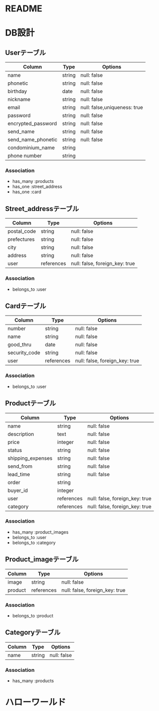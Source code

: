 # README

# DB設計
## Userテーブル
|Column|Type|Options|
|------|----|-------|
|name|string|null: false|
|phonetic|string|null: false|
|birthday|date|null: false|
|nickname|string|null: false|
|email|string|null: false,uniqueness: true|
|password|string|null: false|
|encrypted_password|string|null: false|
|send_name|string|null: false|
|send_name_phonetic|string|null: false|
|condominium_name|string||
|phone number|string||

### Association
- has_many :products
- has_one :street_address
- has_one :card


## Street_addressテーブル
|Column|Type|Options|
|------|----|-------|
|postal_code|string|null: false|
|prefectures|string|null: false|
|city|string|null: false|
|address|string|null: false|
|user|references|null: false, foreign_key: true|

### Association
- belongs_to :user


## Cardテーブル
|Column|Type|Options|
|------|----|-------|
|number|string|null: false|
|name|string|null: false|
|good_thru|date|null: false|
|security_code|string|null: false|
|user|references|null: false, foreign_key: true|

### Association
- belongs_to :user


## Productテーブル
|Column|Type|Options|
|------|----|-------|
|name|string|null: false|
|description|text|null: false|
|price|integer|null: false|
|status|string|null: false|
|shipping_expenses|string|null: false|
|send_from|string|null: false|
|lead_time|string|null: false|
|order|string||
|buyer_id|integer||
|user|references|null: false, foreign_key: true|
|category|references|null: false, foreign_key: true|

### Association
- has_many :product_images
- belongs_to :user
- belongs_to :category


## Product_imageテーブル
|Column|Type|Options|
|------|----|-------|
|image|string|null: false|
|product|references|null: false, foreign_key: true|

### Association
- belongs_to :product


## Categoryテーブル
|Column|Type|Options|
|------|----|-------|
|name|string|null: false|

### Association
- has_many :products

# ハローワールド
